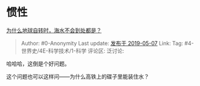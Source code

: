 # 惯性
[为什么地球自转时，海水不会到处都是？](https://www.zhihu.com/question/322021024/answer/675674435)

> Author: #0-Anonymity
> Last update: [发布于 2019-05-07](https://www.zhihu.com/question/322021024/answer/675674435)
> Link:
> Tag: #4-世界史/4E-科学技术/1-科学
> 评论区:
> 泛讨论:

哈哈哈，这倒是个好问题。

这个问题也可以这样问——为什么高铁上的碟子里能装住水？
